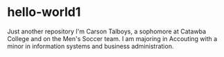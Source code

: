 # hello-world1
Just another repository
I'm Carson Talboys, a sophomore at Catawba College and on the Men's Soccer team. I am majoring in Accouting with a minor in information systems and business administration.
